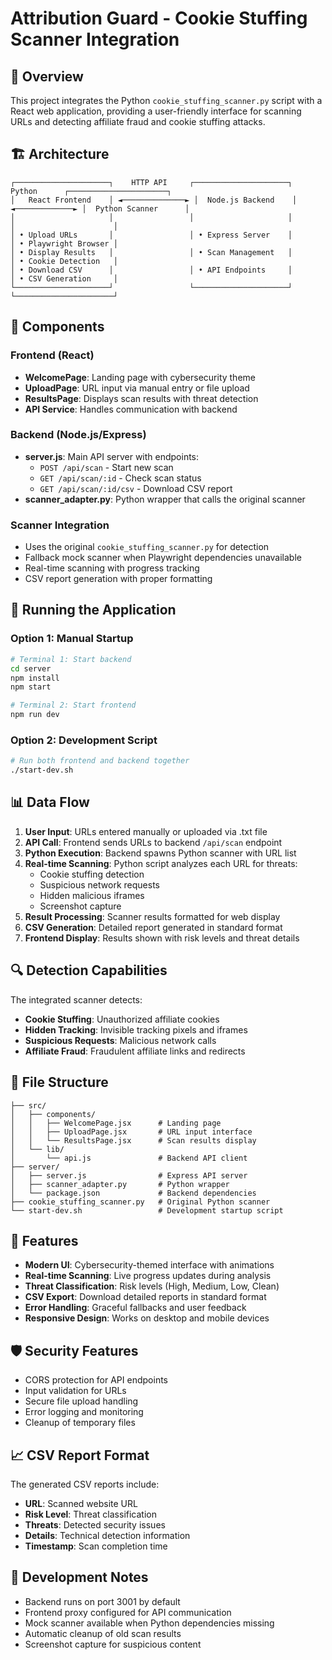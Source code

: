 # Attribution Guard - Cookie Stuffing Scanner Integration

## 🎯 Overview

This project integrates the Python `cookie_stuffing_scanner.py` script with a React web application, providing a user-friendly interface for scanning URLs and detecting affiliate fraud and cookie stuffing attacks.

## 🏗️ Architecture

```
┌─────────────────────┐    HTTP API     ┌─────────────────────┐    Python      ┌──────────────────────┐
│   React Frontend    │ ◄──────────────► │  Node.js Backend    │ ◄─────────────► │  Python Scanner      │
│                     │                 │                     │                │                      │
│ • Upload URLs       │                 │ • Express Server    │                │ • Playwright Browser │
│ • Display Results   │                 │ • Scan Management   │                │ • Cookie Detection   │
│ • Download CSV      │                 │ • API Endpoints     │                │ • CSV Generation     │
└─────────────────────┘                 └─────────────────────┘                └──────────────────────┘
```

## 🔧 Components

### Frontend (React)
- **WelcomePage**: Landing page with cybersecurity theme
- **UploadPage**: URL input via manual entry or file upload
- **ResultsPage**: Displays scan results with threat detection
- **API Service**: Handles communication with backend

### Backend (Node.js/Express)
- **server.js**: Main API server with endpoints:
  - `POST /api/scan` - Start new scan
  - `GET /api/scan/:id` - Check scan status
  - `GET /api/scan/:id/csv` - Download CSV report
- **scanner_adapter.py**: Python wrapper that calls the original scanner

### Scanner Integration
- Uses the original `cookie_stuffing_scanner.py` for detection
- Fallback mock scanner when Playwright dependencies unavailable
- Real-time scanning with progress tracking
- CSV report generation with proper formatting

## 🚀 Running the Application

### Option 1: Manual Startup
```bash
# Terminal 1: Start backend
cd server
npm install
npm start

# Terminal 2: Start frontend  
npm run dev
```

### Option 2: Development Script
```bash
# Run both frontend and backend together
./start-dev.sh
```

## 📊 Data Flow

1. **User Input**: URLs entered manually or uploaded via .txt file
2. **API Call**: Frontend sends URLs to backend `/api/scan` endpoint
3. **Python Execution**: Backend spawns Python scanner with URL list
4. **Real-time Scanning**: Python script analyzes each URL for threats:
   - Cookie stuffing detection
   - Suspicious network requests
   - Hidden malicious iframes
   - Screenshot capture
5. **Result Processing**: Scanner results formatted for web display
6. **CSV Generation**: Detailed report generated in standard format
7. **Frontend Display**: Results shown with risk levels and threat details

## 🔍 Detection Capabilities

The integrated scanner detects:
- **Cookie Stuffing**: Unauthorized affiliate cookies
- **Hidden Tracking**: Invisible tracking pixels and iframes
- **Suspicious Requests**: Malicious network calls
- **Affiliate Fraud**: Fraudulent affiliate links and redirects

## 📁 File Structure

```
├── src/
│   ├── components/
│   │   ├── WelcomePage.jsx      # Landing page
│   │   ├── UploadPage.jsx       # URL input interface
│   │   └── ResultsPage.jsx      # Scan results display
│   └── lib/
│       └── api.js               # Backend API client
├── server/
│   ├── server.js                # Express API server
│   ├── scanner_adapter.py       # Python wrapper
│   └── package.json             # Backend dependencies
├── cookie_stuffing_scanner.py   # Original Python scanner
└── start-dev.sh                 # Development startup script
```

## 🎨 Features

- **Modern UI**: Cybersecurity-themed interface with animations
- **Real-time Scanning**: Live progress updates during analysis
- **Threat Classification**: Risk levels (High, Medium, Low, Clean)
- **CSV Export**: Download detailed reports in standard format
- **Error Handling**: Graceful fallbacks and user feedback
- **Responsive Design**: Works on desktop and mobile devices

## 🛡️ Security Features

- CORS protection for API endpoints
- Input validation for URLs
- Secure file upload handling
- Error logging and monitoring
- Cleanup of temporary files

## 📈 CSV Report Format

The generated CSV reports include:
- **URL**: Scanned website URL
- **Risk Level**: Threat classification
- **Threats**: Detected security issues
- **Details**: Technical detection information
- **Timestamp**: Scan completion time

## 🔄 Development Notes

- Backend runs on port 3001 by default
- Frontend proxy configured for API communication
- Mock scanner available when Python dependencies missing
- Automatic cleanup of old scan results
- Screenshot capture for suspicious content
